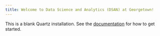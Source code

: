 ```yaml
---
title: Welcome to Data Science and Analytics (DSAN) at Georgetown!
---
```


This is a blank Quartz installation.
See the [documentation](https://quartz.jzhao.xyz) for how to get started.
